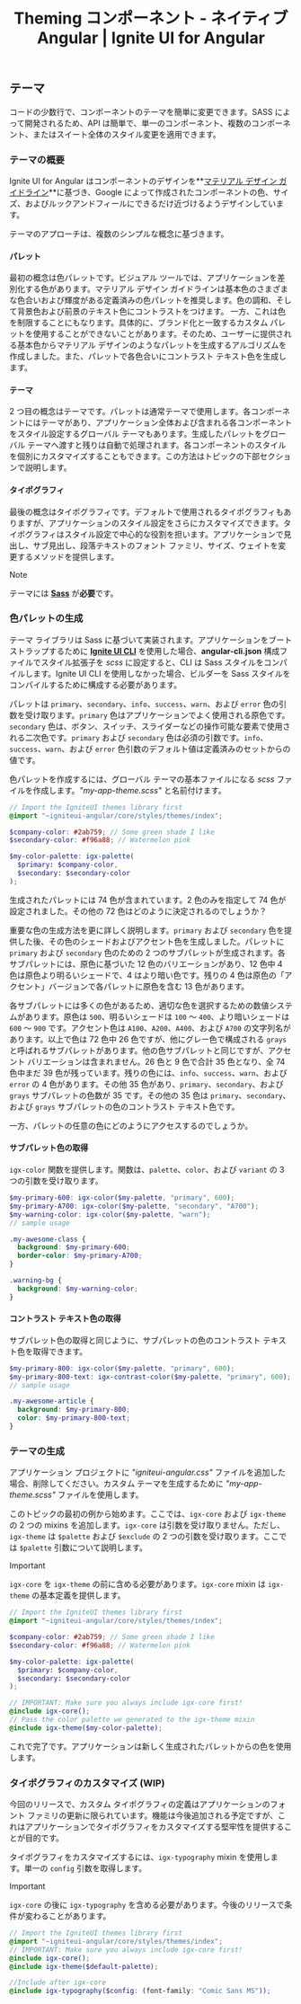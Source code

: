﻿---
title: Theming コンポーネント - ネイティブ Angular | Ignite UI for Angular
_description: Ignite UI for Angular Theming コンポーネントは SASS によって開発されます。API は簡単で、単一のコンポーネント、複数のコンポーネント、またはスイート全体のスタイル変更を適用できます。
_keywords: Ignite UI for Angular, UI コントロール, Angular ウィジェット, web ウィジェット, UI ウィジェット, Angular, ネイティブ Angular コンポーネント スィート, ネイティブ Angular コントロール, ネイティブ Angular コンポーネント ライブラリ, ネイティブ Angular コンポーネント, Angular Theming コンポーネント, Angular Theming
_language: ja
---

## テーマ

コードの少数行で、コンポーネントのテーマを簡単に変更できます。SASS によって開発されるため、API は簡単で、単一のコンポーネント、複数のコンポーネント、またはスイート全体のスタイル変更を適用できます。

### テーマの概要

Ignite UI for Angular はコンポーネントのデザインを**<a href="https://material.io/guidelines/material-design/introduction.html" target="_blank">マテリアル デザイン ガイドライン</a>**に基づき、Google によって作成されたコンポーネントの色、サイズ、およびルックアンドフィールにできるだけ近づけるようデザインしています。

テーマのアプローチは、複数のシンプルな概念に基づきます。

#### パレット

最初の概念は色パレットです。ビジュアル ツールでは、アプリケーションを差別化する色があります。マテリアル デザイン ガイドラインは基本色のさまざまな色合いおよび輝度がある定義済みの色パレットを推奨します。色の調和、そして背景色および前景のテキスト色にコントラストをつけます。 一方、これは色を制限することにもなります。具体的に、ブランド化と一致するカスタム パレットを使用することができないことがあります。そのため、ユーザーに提供される基本色からマテリアル デザインのようなパレットを生成するアルゴリズムを作成しました。また、パレットで各色合いにコントラスト テキスト色を生成します。

#### テーマ

2 つ目の概念はテーマです。パレットは通常テーマで使用します。各コンポーネントにはテーマがあり、アプリケーション全体および含まれる各コンポーネントをスタイル設定するグローバル テーマもあります。生成したパレットをグローバル テーマへ渡すと残りは自動で処理されます。各コンポーネントのスタイルを個別にカスタマイズすることもできます。この方法はトピックの下部セクションで説明します。

#### タイポグラフィ

最後の概念はタイポグラフィです。デフォルトで使用されるタイポグラフィもありますが、アプリケーションのスタイル設定をさらにカスタマイズできます。タイポグラフィはスタイル設定で中心的な役割を担います。アプリケーションで見出し、サブ見出し、段落テキストのフォント ファミリ、サイズ、ウェイトを変更するメソッドを提供します。

> [!NOTE]
> テーマには [**Sass**](https://github.com/sass/node-sass) が**必要**です。

### 色パレットの生成

テーマ ライブラリは Sass に基づいて実装されます。アプリケーションをブートストラップするために **<a href="https://github.com/IgniteUI/igniteui-cli" target="_blank">Ignite UI CLI</a>** を使用した場合、**angular-cli.json** 構成ファイルでスタイル拡張子を _scss_ に設定すると、CLI は Sass スタイルをコンパイルします。Ignite UI CLI を使用しなかった場合、ビルダーを Sass スタイルをコンパイルするために構成する必要があります。

パレットは `primary`、`secondary`、`info`、`success`、`warn`、および `error` 色の引数を受け取ります。`primary` 色はアプリケーションでよく使用される原色です。`secondary` 色は、ボタン、スイッチ、スライダーなどの操作可能な要素で使用される二次色です。`primary` および `secondary` 色は必須の引数です。`info`、`success`、`warn`、および `error` 色引数のデフォルト値は定義済みのセットからの値です。

色パレットを作成するには、グローバル テーマの基本ファイルになる _scss_ ファイルを作成します。_"my-app-theme.scss"_ と名前付けます。

```scss
// Import the IgniteUI themes library first
@import "~igniteui-angular/core/styles/themes/index";

$company-color: #2ab759; // Some green shade I like
$secondary-color: #f96a88; // Watermelon pink

$my-color-palette: igx-palette(
  $primary: $company-color,
  $secondary: $secondary-color
);
```

生成されたパレットには 74 色が含まれています。2 色のみを指定して 74 色が設定されました。その他の 72 色はどのように決定されるのでしょうか？

重要な色の生成方法を更に詳しく説明します。`primary` および `secondary` 色を提供した後、その色のシェードおよびアクセント色を生成しました。パレットに `primary` および `secondary` 色のための 2 つのサブパレットが生成されます。各サブパレットには、原色に基づいた 12 色のバリエーションがあり、12 色中 4 色は原色より明るいシェードで、4 はより暗い色です。残りの 4 色は原色の「アクセント」バージョンで各パレットに原色を含む 13 色があります。

各サブパレットには多くの色があるため、適切な色を選択するための数値システムがあります。原色は `500`、明るいシェードは `100` ～ `400`、より暗いシェードは `600` ～ `900` です。アクセント色は `A100`、`A200`、`A400`、および `A700` の文字列名があります。以上で色は 72 色中 26 色ですが、他にグレー色で構成される `grays` と呼ばれるサブパレットがあります。他の色サブパレットと同じですが、アクセント バリエーションは含まれません。26 色と 9 色で合計 35 色となり、全 74 色中まだ 39 色が残っています。残りの色には、`info`、`success`、`warn`、および `error` の 4 色があります。その他 35 色があり、`primary`、`secondary`、および `grays` サブパレットの色数が 35 です。その他の 35 色は `primary`、`secondary`、および `grays` サブパレットの色のコントラスト テキスト色です。

一方、パレットの任意の色にどのようにアクセスするのでしょうか。

<div class="divider"></div>

#### サブパレット色の取得

`igx-color` 関数を提供します。関数は、`palette`、`color`、および `variant` の 3 つの引数を受け取ります。

```scss
$my-primary-600: igx-color($my-palette, "primary", 600);
$my-primary-A700: igx-color($my-palette, "secondary", "A700");
$my-warning-color: igx-color($my-palette, "warn");
// sample usage

.my-awesome-class {
  background: $my-primary-600;
  border-color: $my-primary-A700;
}

.warning-bg {
  background: $my-warning-color;
}
```

<div class="divider"></div>

#### コントラスト テキスト色の取得

サブパレット色の取得と同じように、サブパレットの色のコントラスト テキスト色を取得できます。

```scss
$my-primary-800: igx-color($my-palette, "primary", 600);
$my-primary-800-text: igx-contrast-color($my-palette, "primary", 600);
// sample usage

.my-awesome-article {
  background: $my-primary-800;
  color: $my-primary-800-text;
}
```

### テーマの生成

アプリケーション プロジェクトに _"igniteui-angular.css"_ ファイルを追加した場合、削除してください。カスタム テーマを生成するために _"my-app-theme.scss"_ ファイルを使用します。

このトピックの最初の例から始めます。ここでは、`igx-core` および `igx-theme` の 2 つの mixins を追加します。`igx-core` は引数を受け取りません。ただし、`igx-theme` は `$palette` および `$exclude` の 2 つの引数を受け取ります。ここでは `$palette` 引数について説明します。

> [!IMPORTANT]
> `igx-core` を `igx-theme` の前に含める必要があります。`igx-core` mixin は `igx-theme` の基本定義を提供します。

```scss
// Import the IgniteUI themes library first
@import "~igniteui-angular/core/styles/themes/index";

$company-color: #2ab759; // Some green shade I like
$secondary-color: #f96a88; // Watermelon pink

$my-color-palette: igx-palette(
  $primary: $company-color,
  $secondary: $secondary-color
);

// IMPORTANT: Make sure you always include igx-core first!
@include igx-core();
// Pass the color palette we generated to the igx-theme mixin
@include igx-theme($my-color-palette);
```

これで完了です。アプリケーションは新しく生成されたパレットからの色を使用します。

<div class="divider"></div>

### タイポグラフィのカスタマイズ (WIP)

今回のリリースで、カスタム タイポグラフィの定義はアプリケーションのフォント ファミリの更新に限られています。機能は今後追加される予定ですが、これはアプリケーションでタイポグラフィをカスタマイズする堅牢性を提供することが目的です。

タイポグラフィをカスタマイズするには、`igx-typography` mixin を使用します。単一の `config` 引数を取得します。

> [!IMPORTANT]
> `igx-core` の後に `igx-typography` を含める必要があります。今後のリリースで条件が変わることがあります。

```scss
// Import the IgniteUI themes library first
@import "~igniteui-angular/core/styles/themes/index";
// IMPORTANT: Make sure you always include igx-core first!
@include igx-core();
@include igx-theme($default-palette);

//Include after igx-core
@include igx-typography($config: (font-family: "Comic Sans MS"));
```
